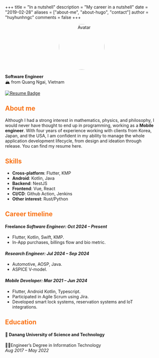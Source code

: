 +++
title = "In a nutshell"
description = "My career in a nutshell"
date = "2019-02-28"
aliases = ["about-me", "about-hugo", "contact"]
author = "huyhunhngc"
comments = false
+++
<div style="text-align:center;">
  <img src="https://avatars.githubusercontent.com/u/46745326?v=4" alt="Avatar" style="border-radius: 50%; width: 150px; height: 150px;" />
</div>

**Software Engineer**  
🏔️ from Quang Ngai, Vietnam

[![Resume Badge]][Resume Link]

## <span style="color:#F97316">About me</span>

Although I had a strong interest in mathematics, physics, and philosophy, I would never have thought to end up in programming, working as a **Mobile engineer**. With four years of experience working with clients from Korea, Japan, and the USA, I am confident in my ability to manage the whole application development lifecycle, from design and ideation through release.
You can find my resume here.

## <span style="color:#F97316">Skills</span>

- **Cross-platform**: Flutter, KMP
- **Android**: Kotlin, Java
- **Backend**: NestJS
- **Frontend**: Vue, React
- **CI/CD**: Github Action, Jenkins
- **Other interest**: Rust/Python

## <span style="color:#F97316">Career timeline</span>

#### Freelance *Software Engineer: Oct 2024 – Present*

- Flutter, Kotlin, Swift, KMP.
- In-App purchases, billings flow and bio metric.

#### *Research Engineer: Jul 2024 – Sep 2024*  

- Automotive, AOSP, Java.
- ASPICE V-model.

#### *Mobile Developer: Mar 2021 – Jun 2024*  

- Flutter, Android Kotlin, Typescript.
- Participated in Agile Scrum using Jira.
- Developed smart lock systems, reservation systems and IoT integrations.

## <span style="color:#F97316">Education</span>

#### 🏢 Danang University of Science and Technology

👨‍💻Engineer’s Degree in Information Technology  
*Aug 2017 – May 2022*  

[Resume Badge]:https://img.shields.io/badge/My%20Resume-F97316?style=for-the-badge&logo=readdotcv&logoColor=fff
[Resume Link]:https://drive.google.com/file/d/1EFkLhWejR7U0ZvZtOIVlxcQ0p18tlxkO/view